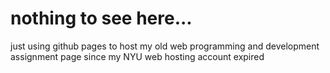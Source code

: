 nothing to see here...
==============

just using github pages to host my old web programming and development assignment page since my NYU web hosting account expired
